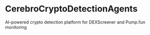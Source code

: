 # CerebroCryptoDetectionAgents
AI-powered crypto detection platform for DEXScreener and Pump.fun monitoring
